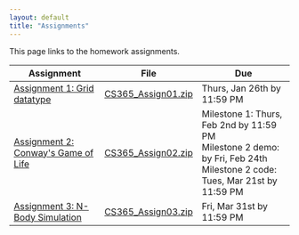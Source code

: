 ```yaml
---
layout: default
title: "Assignments"
---
```


This page links to the homework assignments.

Assignment | File | Due
---------- | ---- | ---
[Assignment 1: Grid datatype](assign01.html) | [CS365\_Assign01.zip](CS365_Assign01.zip) | Thurs, Jan 26th by 11:59 PM
[Assignment 2: Conway's Game of Life](assign02.html) | [CS365\_Assign02.zip](CS365_Assign02.zip) | Milestone 1: Thurs, Feb 2nd by 11:59 PM<br>Milestone 2 demo: by Fri, Feb 24th<br>Milestone 2 code: Tues, Mar 21st by 11:59 PM
[Assignment 3: N-Body Simulation](assign03.html) | [CS365\_Assign03.zip](CS365_Assign03.zip) | Fri, Mar 31st by 11:59 PM

